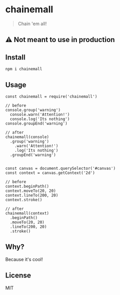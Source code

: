# chainemall
> Chain 'em all!

## :warning: Not meant to use in production

## Install

`npm i chainemall`

## Usage

    const chainemall = require('chainemall')

    // before
    console.group('warning')
      console.warn('Attention!')
      console.log('Its nothing')
    console.groupEnd('warning')

    // after
    chainemall(console)
      .group('warning')
        .warn('Attention!')
        .log('Its nothing')
      .groupEnd('warning')


    const canvas = document.querySelector('#canvas')
    const context = canvas.getContext('2d')

    // before
    context.beginPath()
    context.moveTo(20, 20)
    context.lineTo(200, 20)
    context.stroke()

    // after
    chainemall(context)
      .beginPath()
      .moveTo(20, 20)
      .lineTo(200, 20)
      .stroke()

## Why?
Because it's cool!

## License
MIT
